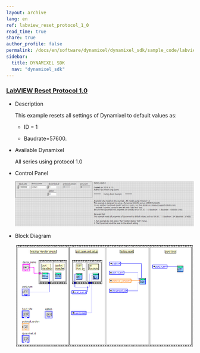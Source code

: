 ```yaml
---
layout: archive
lang: en
ref: labview_reset_protocol_1_0
read_time: true
share: true
author_profile: false
permalink: /docs/en/software/dynamixel/dynamixel_sdk/sample_code/labview_reset_protocol_1_0/
sidebar:
  title: DYNAMIXEL SDK
  nav: "dynamixel_sdk"
---
```


<div style="counter-reset: h1 5"></div>
<div style="counter-reset: h2 21"></div>
<div style="counter-reset: h3 5"></div>

<!--[dummy Header 1]>
  <h1 id="sample-code"><a href="#sample-code">Sample Code</a></h1>
  <h2 id="labview-protocol-10"><a href="#labview-protocol-10">LabVIEW Protocol 1.0</a></h2>
<![end dummy Header 1]-->

### [LabVIEW Reset Protocol 1.0](#labview-reset-protocol-10)

- Description

  This example resets all settings of Dynamixel to default values as:

  * ID = 1

  * Baudrate=57600.

- Available Dynamixel

  All series using protocol 1.0

- Control Panel

  ![](/assets/images/sw/sdk/dynamixel_sdk/library_setup/labview/windows/sample_code/factory_reset1/factory_reset1.png)

- Block Diagram

  ![](/assets/images/sw/sdk/dynamixel_sdk/library_setup/labview/windows/sample_code/factory_reset1/block_diagram.png)
